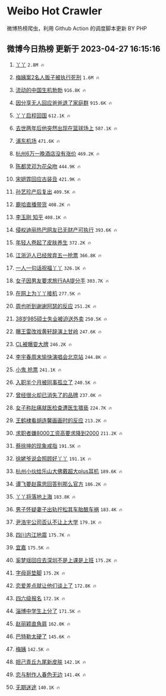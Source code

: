 # Weibo Hot Crawler 



微博热榜爬虫，利用 Github Action 的调度脚本更新 BY PHP 


## 微博今日热榜 更新于 2023-04-27 16:15:16 
1. [丫丫](https://s.weibo.com/weibo?q=%E4%B8%AB%E4%B8%AB&t=31&band_rank=1&Refer=top) `2.8M 🔥` 

1. [梅姨案2名人贩子被执行死刑](https://s.weibo.com/weibo?q=%23%E6%A2%85%E5%A7%A8%E6%A1%882%E5%90%8D%E4%BA%BA%E8%B4%A9%E5%AD%90%E8%A2%AB%E6%89%A7%E8%A1%8C%E6%AD%BB%E5%88%91%23&t=31&band_rank=2&Refer=top) `1.6M 🔥` 

1. [流动的中国生机勃勃](https://s.weibo.com/weibo?q=%23%E6%B5%81%E5%8A%A8%E7%9A%84%E4%B8%AD%E5%9B%BD%E7%94%9F%E6%9C%BA%E5%8B%83%E5%8B%83%23&t=31&band_rank=3&Refer=top) `916.8K 🔥` 

1. [因分享无人回应爸爸退了家庭群](https://s.weibo.com/weibo?q=%E5%9B%A0%E5%88%86%E4%BA%AB%E6%97%A0%E4%BA%BA%E5%9B%9E%E5%BA%94%E7%88%B8%E7%88%B8%E9%80%80%E4%BA%86%E5%AE%B6%E5%BA%AD%E7%BE%A4&t=31&band_rank=4&Refer=top) `915.6K 🔥` 

1. [丫丫启程回国](https://s.weibo.com/weibo?q=%23%E4%B8%AB%E4%B8%AB%E5%90%AF%E7%A8%8B%E5%9B%9E%E5%9B%BD%23&t=31&band_rank=5&Refer=top) `612.1K 🔥` 

1. [去世两年后他突然出现在篮球场上](https://s.weibo.com/weibo?q=%23%E5%8E%BB%E4%B8%96%E4%B8%A4%E5%B9%B4%E5%90%8E%E4%BB%96%E7%AA%81%E7%84%B6%E5%87%BA%E7%8E%B0%E5%9C%A8%E7%AF%AE%E7%90%83%E5%9C%BA%E4%B8%8A%23&t=31&band_rank=6&Refer=top) `587.1K 🔥` 

1. [浦东机场](https://s.weibo.com/weibo?q=%E6%B5%A6%E4%B8%9C%E6%9C%BA%E5%9C%BA&t=31&band_rank=7&Refer=top) `471.6K 🔥` 

1. [杭州6万一晚酒店没有涨价](https://s.weibo.com/weibo?q=%23%E6%9D%AD%E5%B7%9E6%E4%B8%87%E4%B8%80%E6%99%9A%E9%85%92%E5%BA%97%E6%B2%A1%E6%9C%89%E6%B6%A8%E4%BB%B7%23&t=31&band_rank=8&Refer=top) `469.2K 🔥` 

1. [陈都灵邓为花朵吻](https://s.weibo.com/weibo?q=%23%E9%99%88%E9%83%BD%E7%81%B5%E9%82%93%E4%B8%BA%E8%8A%B1%E6%9C%B5%E5%90%BB%23&t=31&band_rank=9&Refer=top) `444.9K 🔥` 

1. [宋妍霏回应古装丑](https://s.weibo.com/weibo?q=%23%E5%AE%8B%E5%A6%8D%E9%9C%8F%E5%9B%9E%E5%BA%94%E5%8F%A4%E8%A3%85%E4%B8%91%23&t=31&band_rank=10&Refer=top) `421.9K 🔥` 

1. [孙艺珍产后复出](https://s.weibo.com/weibo?q=%23%E5%AD%99%E8%89%BA%E7%8F%8D%E4%BA%A7%E5%90%8E%E5%A4%8D%E5%87%BA%23&t=31&band_rank=11&Refer=top) `409.5K 🔥` 

1. [鹿哈直播带货](https://s.weibo.com/weibo?q=%23%E9%B9%BF%E5%93%88%E7%9B%B4%E6%92%AD%E5%B8%A6%E8%B4%A7%23&t=31&band_rank=12&Refer=top) `408.2K 🔥` 

1. [李玉刚 知乎](https://s.weibo.com/weibo?q=%E6%9D%8E%E7%8E%89%E5%88%9A%20%E7%9F%A5%E4%B9%8E&t=31&band_rank=13&Refer=top) `408.1K 🔥` 

1. [侵权迪丽热巴网友已无财产可执行](https://s.weibo.com/weibo?q=%23%E4%BE%B5%E6%9D%83%E8%BF%AA%E4%B8%BD%E7%83%AD%E5%B7%B4%E7%BD%91%E5%8F%8B%E5%B7%B2%E6%97%A0%E8%B4%A2%E4%BA%A7%E5%8F%AF%E6%89%A7%E8%A1%8C%23&t=31&band_rank=14&Refer=top) `393.6K 🔥` 

1. [年轻人卷起了皮肤养生](https://s.weibo.com/weibo?q=%23%E5%B9%B4%E8%BD%BB%E4%BA%BA%E5%8D%B7%E8%B5%B7%E4%BA%86%E7%9A%AE%E8%82%A4%E5%85%BB%E7%94%9F%23&t=31&band_rank=15&Refer=top) `372.2K 🔥` 

1. [江浙沪人已经放弃五一抢票](https://s.weibo.com/weibo?q=%23%E6%B1%9F%E6%B5%99%E6%B2%AA%E4%BA%BA%E5%B7%B2%E7%BB%8F%E6%94%BE%E5%BC%83%E4%BA%94%E4%B8%80%E6%8A%A2%E7%A5%A8%23&t=31&band_rank=16&Refer=top) `366.8K 🔥` 

1. [一人一句话祝福丫丫](https://s.weibo.com/weibo?q=%23%E4%B8%80%E4%BA%BA%E4%B8%80%E5%8F%A5%E8%AF%9D%E7%A5%9D%E7%A6%8F%E4%B8%AB%E4%B8%AB%23&t=31&band_rank=17&Refer=top) `326.1K 🔥` 

1. [女子因男友要求旅行AA提分手](https://s.weibo.com/weibo?q=%23%E5%A5%B3%E5%AD%90%E5%9B%A0%E7%94%B7%E5%8F%8B%E8%A6%81%E6%B1%82%E6%97%85%E8%A1%8CAA%E6%8F%90%E5%88%86%E6%89%8B%23&t=31&band_rank=18&Refer=top) `303.7K 🔥` 

1. [在网上为丫丫接机](https://s.weibo.com/weibo?q=%23%E5%9C%A8%E7%BD%91%E4%B8%8A%E4%B8%BA%E4%B8%AB%E4%B8%AB%E6%8E%A5%E6%9C%BA%23&t=31&band_rank=19&Refer=top) `277.5K 🔥` 

1. [周也听到谢谢阿瑟的反应](https://s.weibo.com/weibo?q=%23%E5%91%A8%E4%B9%9F%E5%90%AC%E5%88%B0%E8%B0%A2%E8%B0%A2%E9%98%BF%E7%91%9F%E7%9A%84%E5%8F%8D%E5%BA%94%23&t=31&band_rank=20&Refer=top) `251.2K 🔥` 

1. [38岁985硕士失业被迫送外卖](https://s.weibo.com/weibo?q=%2338%E5%B2%81985%E7%A1%95%E5%A3%AB%E5%A4%B1%E4%B8%9A%E8%A2%AB%E8%BF%AB%E9%80%81%E5%A4%96%E5%8D%96%23&t=31&band_rank=21&Refer=top) `250.5K 🔥` 

1. [曝王雷改戏黄轩辞演上甘岭](https://s.weibo.com/weibo?q=%23%E6%9B%9D%E7%8E%8B%E9%9B%B7%E6%94%B9%E6%88%8F%E9%BB%84%E8%BD%A9%E8%BE%9E%E6%BC%94%E4%B8%8A%E7%94%98%E5%B2%AD%23&t=31&band_rank=22&Refer=top) `247.6K 🔥` 

1. [CL被曝耍大牌](https://s.weibo.com/weibo?q=%23CL%E8%A2%AB%E6%9B%9D%E8%80%8D%E5%A4%A7%E7%89%8C%23&t=31&band_rank=23&Refer=top) `246.2K 🔥` 

1. [李宇春周末愉快演唱会北京站](https://s.weibo.com/weibo?q=%23%E6%9D%8E%E5%AE%87%E6%98%A5%E5%91%A8%E6%9C%AB%E6%84%89%E5%BF%AB%E6%BC%94%E5%94%B1%E4%BC%9A%E5%8C%97%E4%BA%AC%E7%AB%99%23&t=31&band_rank=24&Refer=top) `244.8K 🔥` 

1. [小鬼 抢票](https://s.weibo.com/weibo?q=%E5%B0%8F%E9%AC%BC%20%E6%8A%A2%E7%A5%A8&t=31&band_rank=25&Refer=top) `241.1K 🔥` 

1. [入职半个月被同事孤立了](https://s.weibo.com/weibo?q=%23%E5%85%A5%E8%81%8C%E5%8D%8A%E4%B8%AA%E6%9C%88%E8%A2%AB%E5%90%8C%E4%BA%8B%E5%AD%A4%E7%AB%8B%E4%BA%86%23&t=31&band_rank=26&Refer=top) `240.5K 🔥` 

1. [曾经很火却已消失了的品牌](https://s.weibo.com/weibo?q=%23%E6%9B%BE%E7%BB%8F%E5%BE%88%E7%81%AB%E5%8D%B4%E5%B7%B2%E6%B6%88%E5%A4%B1%E4%BA%86%E7%9A%84%E5%93%81%E7%89%8C%23&t=31&band_rank=27&Refer=top) `237.0K 🔥` 

1. [女子称肚痛就医检查遭医生猥亵](https://s.weibo.com/weibo?q=%23%E5%A5%B3%E5%AD%90%E7%A7%B0%E8%82%9A%E7%97%9B%E5%B0%B1%E5%8C%BB%E6%A3%80%E6%9F%A5%E9%81%AD%E5%8C%BB%E7%94%9F%E7%8C%A5%E4%BA%B5%23&t=31&band_rank=28&Refer=top) `224.7K 🔥` 

1. [王鹤棣看胡连馨画画时的反应](https://s.weibo.com/weibo?q=%23%E7%8E%8B%E9%B9%A4%E6%A3%A3%E7%9C%8B%E8%83%A1%E8%BF%9E%E9%A6%A8%E7%94%BB%E7%94%BB%E6%97%B6%E7%9A%84%E5%8F%8D%E5%BA%94%23&t=31&band_rank=29&Refer=top) `213.2K 🔥` 

1. [求职者嫌8000工资高要求降到2000](https://s.weibo.com/weibo?q=%23%E6%B1%82%E8%81%8C%E8%80%85%E5%AB%8C8000%E5%B7%A5%E8%B5%84%E9%AB%98%E8%A6%81%E6%B1%82%E9%99%8D%E5%88%B02000%23&t=31&band_rank=30&Refer=top) `211.2K 🔥` 

1. [蔡徐坤的现象戒指](https://s.weibo.com/weibo?q=%23%E8%94%A1%E5%BE%90%E5%9D%A4%E7%9A%84%E7%8E%B0%E8%B1%A1%E6%88%92%E6%8C%87%23&t=31&band_rank=31&Refer=top) `191.5K 🔥` 

1. [徐姥爷说会照顾好丫丫](https://s.weibo.com/weibo?q=%23%E5%BE%90%E5%A7%A5%E7%88%B7%E8%AF%B4%E4%BC%9A%E7%85%A7%E9%A1%BE%E5%A5%BD%E4%B8%AB%E4%B8%AB%23&t=31&band_rank=32&Refer=top) `191.1K 🔥` 

1. [杭州小伙给乐山大佛戴超大plus耳机](https://s.weibo.com/weibo?q=%23%E6%9D%AD%E5%B7%9E%E5%B0%8F%E4%BC%99%E7%BB%99%E4%B9%90%E5%B1%B1%E5%A4%A7%E4%BD%9B%E6%88%B4%E8%B6%85%E5%A4%A7plus%E8%80%B3%E6%9C%BA%23&t=31&band_rank=33&Refer=top) `189.6K 🔥` 

1. [谭飞要赵露思回答别那么官方](https://s.weibo.com/weibo?q=%23%E8%B0%AD%E9%A3%9E%E8%A6%81%E8%B5%B5%E9%9C%B2%E6%80%9D%E5%9B%9E%E7%AD%94%E5%88%AB%E9%82%A3%E4%B9%88%E5%AE%98%E6%96%B9%23&t=31&band_rank=34&Refer=top) `186.2K 🔥` 

1. [丫丫将落地上海](https://s.weibo.com/weibo?q=%23%E4%B8%AB%E4%B8%AB%E5%B0%86%E8%90%BD%E5%9C%B0%E4%B8%8A%E6%B5%B7%23&t=31&band_rank=35&Refer=top) `183.8K 🔥` 

1. [男子怀疑妻子出轨拧松其车胎酿车祸](https://s.weibo.com/weibo?q=%23%E7%94%B7%E5%AD%90%E6%80%80%E7%96%91%E5%A6%BB%E5%AD%90%E5%87%BA%E8%BD%A8%E6%8B%A7%E6%9D%BE%E5%85%B6%E8%BD%A6%E8%83%8E%E9%85%BF%E8%BD%A6%E7%A5%B8%23&t=31&band_rank=36&Refer=top) `183.4K 🔥` 

1. [尹浩宇公司否认不让上大学](https://s.weibo.com/weibo?q=%23%E5%B0%B9%E6%B5%A9%E5%AE%87%E5%85%AC%E5%8F%B8%E5%90%A6%E8%AE%A4%E4%B8%8D%E8%AE%A9%E4%B8%8A%E5%A4%A7%E5%AD%A6%23&t=31&band_rank=37&Refer=top) `179.1K 🔥` 

1. [四川内江地震](https://s.weibo.com/weibo?q=%E5%9B%9B%E5%B7%9D%E5%86%85%E6%B1%9F%E5%9C%B0%E9%9C%87&t=31&band_rank=38&Refer=top) `175.7K 🔥` 

1. [宜嘉](https://s.weibo.com/weibo?q=%E5%AE%9C%E5%98%89&t=31&band_rank=39&Refer=top) `175.5K 🔥` 

1. [奚梦瑶回应去深圳不是上课是上班](https://s.weibo.com/weibo?q=%23%E5%A5%9A%E6%A2%A6%E7%91%B6%E5%9B%9E%E5%BA%94%E5%8E%BB%E6%B7%B1%E5%9C%B3%E4%B8%8D%E6%98%AF%E4%B8%8A%E8%AF%BE%E6%98%AF%E4%B8%8A%E7%8F%AD%23&t=31&band_rank=40&Refer=top) `175.2K 🔥` 

1. [字母哥垫脚](https://s.weibo.com/weibo?q=%E5%AD%97%E6%AF%8D%E5%93%A5%E5%9E%AB%E8%84%9A&t=31&band_rank=41&Refer=top) `175.2K 🔥` 

1. [恋爱差点就让他们谈上了](https://s.weibo.com/weibo?q=%23%E6%81%8B%E7%88%B1%E5%B7%AE%E7%82%B9%E5%B0%B1%E8%AE%A9%E4%BB%96%E4%BB%AC%E8%B0%88%E4%B8%8A%E4%BA%86%23&t=31&band_rank=42&Refer=top) `172.8K 🔥` 

1. [四六级报名](https://s.weibo.com/weibo?q=%E5%9B%9B%E5%85%AD%E7%BA%A7%E6%8A%A5%E5%90%8D&t=31&band_rank=43&Refer=top) `172.1K 🔥` 

1. [淄博中学生上分了](https://s.weibo.com/weibo?q=%23%E6%B7%84%E5%8D%9A%E4%B8%AD%E5%AD%A6%E7%94%9F%E4%B8%8A%E5%88%86%E4%BA%86%23&t=31&band_rank=44&Refer=top) `171.5K 🔥` 

1. [赵丽颖直角肩](https://s.weibo.com/weibo?q=%23%E8%B5%B5%E4%B8%BD%E9%A2%96%E7%9B%B4%E8%A7%92%E8%82%A9%23&t=31&band_rank=45&Refer=top) `162.0K 🔥` 

1. [巴特勒太硬了](https://s.weibo.com/weibo?q=%E5%B7%B4%E7%89%B9%E5%8B%92%E5%A4%AA%E7%A1%AC%E4%BA%86&t=31&band_rank=46&Refer=top) `145.6K 🔥` 

1. [梅姨](https://s.weibo.com/weibo?q=%E6%A2%85%E5%A7%A8&t=31&band_rank=47&Refer=top) `142.5K 🔥` 

1. [妲己青丘九尾新皮肤](https://s.weibo.com/weibo?q=%23%E5%A6%B2%E5%B7%B1%E9%9D%92%E4%B8%98%E4%B9%9D%E5%B0%BE%E6%96%B0%E7%9A%AE%E8%82%A4%23&t=31&band_rank=48&Refer=top) `142.1K 🔥` 

1. [恋与制作人春色无边](https://s.weibo.com/weibo?q=%23%E6%81%8B%E4%B8%8E%E5%88%B6%E4%BD%9C%E4%BA%BA%E6%98%A5%E8%89%B2%E6%97%A0%E8%BE%B9%23&t=31&band_rank=49&Refer=top) `141.4K 🔥` 

1. [无期迷途](https://s.weibo.com/weibo?q=%E6%97%A0%E6%9C%9F%E8%BF%B7%E9%80%94&t=31&band_rank=50&Refer=top) `140.1K 🔥` 

